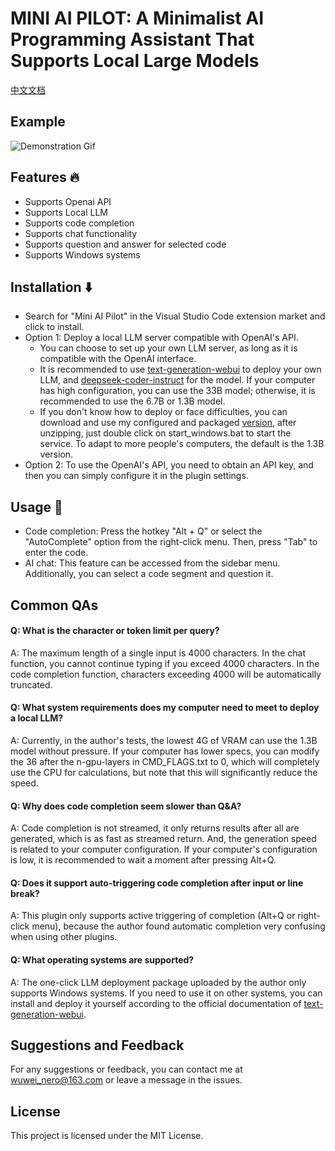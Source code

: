 # MINI AI PILOT: A Minimalist AI Programming Assistant That Supports Local Large Models

[中文文档](./README_CN.md)

## Example
![Demonstration Gif](./demo.gif)

## Features 🔥
- Supports Openai API
- Supports Local LLM
- Supports code completion
- Supports chat functionality
- Supports question and answer for selected code
- Supports Windows systems

## Installation ⬇️ 
- Search for "Mini AI Pilot" in the Visual Studio Code extension market and click to install.
- Option 1: Deploy a local LLM server compatible with OpenAI's API.
  - You can choose to set up your own LLM server, as long as it is compatible with the OpenAI interface.
  - It is recommended to use [text-generation-webui](https://github.com/oobabooga/text-generation-webui) to deploy your own LLM, and [deepseek-coder-instruct](https://github.com/deepseek-ai/DeepSeek-Coder) for the model. If your computer has high configuration, you can use the 33B model; otherwise, it is recommended to use the 6.7B or 1.3B model.
  - If you don't know how to deploy or face difficulties, you can download and use my configured and packaged [version](https://pan.baidu.com/s/16uU5ToqEHEaMtFJbF05EGg?pwd=1234), after unzipping, just double click on start_windows.bat to start the service. To adapt to more people's computers, the default is the 1.3B version.
- Option 2: To use the OpenAI's API, you need to obtain an API key, and then you can simply configure it in the plugin settings.

## Usage 🚀 
- Code completion: Press the hotkey "Alt + Q" or select the "AutoComplete" option from the right-click menu. Then, press "Tab" to enter the code.
- AI chat: This feature can be accessed from the sidebar menu. Additionally, you can select a code segment and question it.

## Common QAs
#### Q: What is the character or token limit per query?
A: The maximum length of a single input is 4000 characters. In the chat function, you cannot continue typing if you exceed 4000 characters. In the code completion function, characters exceeding 4000 will be automatically truncated.
#### Q: What system requirements does my computer need to meet to deploy a local LLM?
A: Currently, in the author's tests, the lowest 4G of VRAM can use the 1.3B model without pressure. If your computer has lower specs, you can modify the 36 after the n-gpu-layers in CMD_FLAGS.txt to 0, which will completely use the CPU for calculations, but note that this will significantly reduce the speed.
#### Q: Why does code completion seem slower than Q&A?
A: Code completion is not streamed, it only returns results after all are generated, which is as fast as streamed return. And, the generation speed is related to your computer configuration. If your computer's configuration is low, it is recommended to wait a moment after pressing Alt+Q.
#### Q: Does it support auto-triggering code completion after input or line break?
A: This plugin only supports active triggering of completion (Alt+Q or right-click menu), because the author found automatic completion very confusing when using other plugins.
#### Q: What operating systems are supported?
A: The one-click LLM deployment package uploaded by the author only supports Windows systems. If you need to use it on other systems, you can install and deploy it yourself according to the official documentation of [text-generation-webui](https://github.com/oobabooga/text-generation-webui).

## Suggestions and Feedback
For any suggestions or feedback, you can contact me at wuwei_nero@163.com or leave a message in the issues.

## License
This project is licensed under the MIT License.